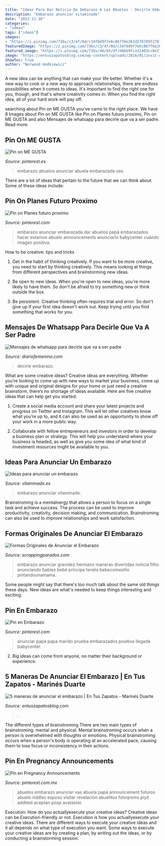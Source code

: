 ```yaml
---
title: "Ideas Para Dar Noticia De Embarazo A Los Abuelos - Decirle Embarazo"
description: "Embarazo anunciar vitaminade"
date: "2022-11-16"
categories:
- "ideas"
tags: ["ideas"]
images:
- "https://i.pinimg.com/736x/c3/4f/0d/c34f0d9f7e6c067f6e263d278789f270--iker-baby-ideas.jpg"
featuredImage: "https://i.pinimg.com/736x/c3/4f/0d/c34f0d9f7e6c067f6e263d278789f270--iker-baby-ideas.jpg"
featured_image: "https://i.pinimg.com/736x/d6/66/9f/d6669fca32403cc8e27d65d14d3a90b9.jpg"
image: "https://entuszapatosblog.com/wp-content/uploads/2016/01/invit-globo.jpg"
ShowToc: true
author: "Norwood Hodkiewicz"
---
```



A new idea can be anything that can make your life better. Whether it's a new way to cook or a new way to approach relationships, there are endless possibilities when it comes to ideas. It's important to find the right one for you, though, and that's where creativity comes in. When you find the right idea, all of your hard work will pay off.

	

		
searching about Pin on ME GUSTA you've came to the right place. We have 8 Images about Pin on ME GUSTA like Pin on Planes futuro proximo, Pin on ME GUSTA and also Mensajes de whatsapp para decirle que va a ser padre. Read more:
		
    
## Pin On ME GUSTA

<img loading=lazy src="https://i.pinimg.com/736x/c3/4f/0d/c34f0d9f7e6c067f6e263d278789f270--iker-baby-ideas.jpg" onerror="this.onerror=null;this.src='https://tse2.mm.bing.net/th?id=OIP.H6q7eCzJt_dz-X-HT36wxQHaFj&amp;pid=15.1';" alt="Pin on ME GUSTA">

_Source: pinterest.es_

>embarazo abuelos anunciar abuela embarazada vas. 

	

There are a lot of ideas that pertain to the future that we can think about. Some of these ideas include: 

    
## Pin On Planes Futuro Proximo

<img loading=lazy src="https://i.pinimg.com/originals/ce/fa/97/cefa970c39dbb7880687fbe414b2cdef.jpg" onerror="this.onerror=null;this.src='https://tse3.mm.bing.net/th?id=OIP.VgX_b33bwgEirJWjjIgOswAAAA&amp;pid=15.1';" alt="Pin on Planes futuro proximo">

_Source: pinterest.com_

>embarazo anunciar embarazada dar abuelos papá embarazados hacer estamos abuelo announcements anunciarlo babycenter cuándo imagen positiva. 

	

How to be creative: tips and tricks
1. Get in the habit of thinking creatively. If you want to be more creative, you need to start by thinking creatively. This means looking at things from different perspectives and brainstorming new ideas.
2. Be open to new ideas. When you're open to new ideas, you're more likely to have them. So don't be afraid to try something new or think outside the box.

3. Be persistent. Creative thinking often requires trial and error. So don't give up if your first idea doesn't work out. Keep trying until you find something that works for you.

    
## Mensajes De Whatsapp Para Decirle Que Va A Ser Padre

<img loading=lazy src="https://static.diariofemenino.com/uploads/amor/whastapp_frases_emocion_chico_embarazo.jpg" onerror="this.onerror=null;this.src='https://tse4.mm.bing.net/th?id=OIP.Jshiep2gAShq8B-N7jp6NAHaEf&amp;pid=15.1';" alt="Mensajes de whatsapp para decirle que va a ser padre">

_Source: diariofemenino.com_

>decirle embarazo. 

	

What are some creative ideas?
Creative ideas are everything. Whether you’re looking to come up with new ways to market your business, come up with unique and original designs for your home or just need a creative brainstorm, there’s no shortage of ideas available. Here are five creative ideas that can help get you started:
1. Create a social media account and share your latest projects and progress on Twitter and Instagram. This will let other creatives know what you’re up to, and it can also be used as an opportunity to show off your work in a more public way.

2. Collaborate with fellow entrepreneurs and investors in order to develop a business plan or strategy. This will help you understand where your business is headed, as well as give you some idea of what kind of investment resources might be available to you.


    
## Ideas Para Anunciar Un Embarazo

<img loading=lazy src="https://www.vitaminade.es/wp-content/uploads/2015/02/diyparaabuelos.jpg" onerror="this.onerror=null;this.src='https://tse1.mm.bing.net/th?id=OIP.mCTxAm9uBrZwTaHMqLSAeAHaEq&amp;pid=15.1';" alt="Ideas para anunciar un embarazo">

_Source: vitaminade.es_

>embarazo anunciar vitaminade. 

	

Brainstroming is a mentalnergy that allows a person to focus on a single task and achieve success. The process can be used to improve productivity, creativity, decision making, and communication. Brainstroming can also be used to improve relationships and work satisfaction.

    
## Formas Originales De Anunciar El Embarazo

<img loading=lazy src="http://media-cache-ec0.pinimg.com/736x/c4/e6/ec/c4e6ec99cbbed9f4256541dc2c331f58.jpg" onerror="this.onerror=null;this.src='https://tse1.mm.bing.net/th?id=OIP.mVu2lctmNN8d3IBmEeqkdQHaJ4&amp;pid=15.1';" alt="Formas Originales de Anunciar el Embarazo">

_Source: scrappingparados.com_

>embarazo anunciar gravidez hermano maneras divertidas noticia filho anunciando babies bebé príncipe tenéis bebecomestilo pintandounamama. 

	

Some people might say that there's too much talk about the same old things these days. New ideas are what's needed to keep things interesting and exciting.

    
## Pin En Embarazo

<img loading=lazy src="https://i.pinimg.com/736x/d6/66/9f/d6669fca32403cc8e27d65d14d3a90b9.jpg" onerror="this.onerror=null;this.src='https://tse1.mm.bing.net/th?id=OIP.ROjphpwW68aAqkNxds-mIgHaFS&amp;pid=15.1';" alt="Pin en Embarazo">

_Source: pinterest.com_

>anunciar papá papa marido prueba embarazados positiva llegada babycenter. 

	

2. Big ideas can come from anyone, no matter their background or experience.

    
## 5 Maneras De Anunciar El Embarazo | En Tus Zapatos - Marinés Duarte

<img loading=lazy src="https://entuszapatosblog.com/wp-content/uploads/2016/01/invit-globo.jpg" onerror="this.onerror=null;this.src='https://tse2.mm.bing.net/th?id=OIP.aZ0tXYO4N7OVPRiXcC71swHaG_&amp;pid=15.1';" alt="5 maneras de anunciar el embarazo | En Tus Zapatos - Marinés Duarte">

_Source: entuszapatosblog.com_

>. 

	

The different types of brainstroming
There are two main types of brainstroming: mental and physical. Mental brainstroming occurs when a person is overwhelmed with thoughts or emotions. Physical brainstroming occurs when a person's body is operating at an accelerated pace, causing them to lose focus or inconsistency in their actions.

    
## Pin En Pregnancy Announcements

<img loading=lazy src="https://i.pinimg.com/originals/0e/8c/3d/0e8c3d697e20681f172e060b0a28b3f8.jpg" onerror="this.onerror=null;this.src='https://tse3.mm.bing.net/th?id=OIP.MKh9BhMriaYbVr1XwUaTCwHaHa&amp;pid=15.1';" alt="Pin en Pregnancy Announcements">

_Source: pinterest.com.mx_

>abuelos embarazo anunciar vas abuela papá announcement futuros abuelo riddles esposo visitar revelación abuelitos fotoqromx piyit addited aceptan posp avataster. 

	

Execution: How do you actuallyexecute your creative ideas?
Creative ideas can be Execution-friendly or not. Execution is how you actuallyexecute your creative ideas. There are different ways to execute your creative ideas and it all depends on what type of execution you want. Some ways to execute your creative ideas are by creating a plan, by writing out the ideas, or by conducting a brainstorming session.

